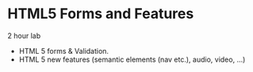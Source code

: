 # HTML5 Forms and Features

2 hour lab

- HTML 5 forms & Validation.
- HTML 5 new features (semantic elements (nav etc.), audio, video, …)
